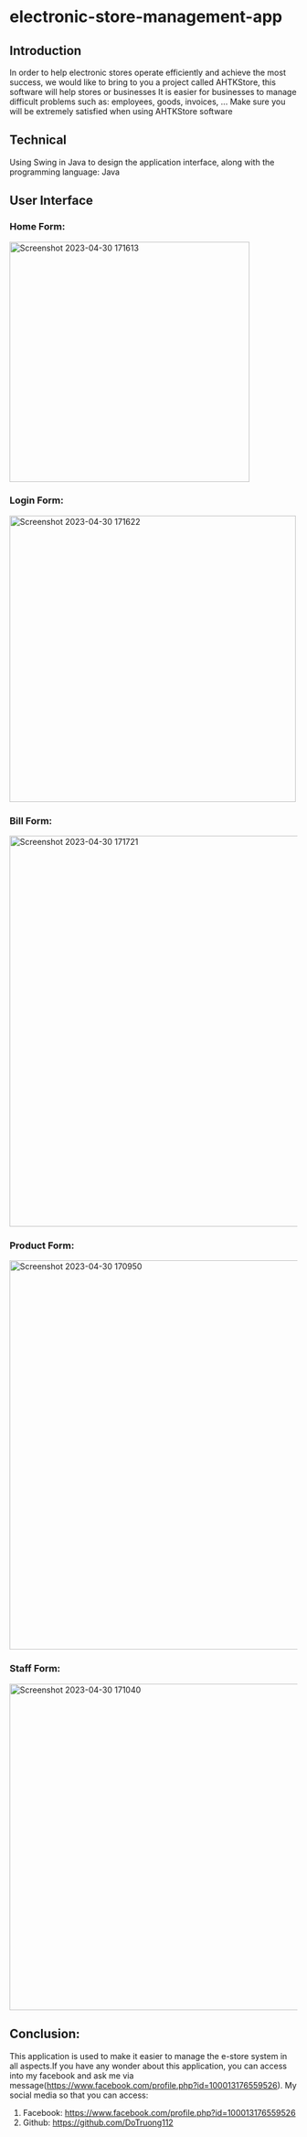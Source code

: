 # electronic-store-management-app
## Introduction
In order to help electronic stores operate efficiently and achieve the most success, we would like to bring to you a project called AHTKStore, this software will help stores or businesses It is easier for businesses to manage difficult problems such as: employees, goods, invoices, ... Make sure you will be extremely satisfied when using AHTKStore software
## Technical
Using Swing in Java to design the application interface, along with the programming language: Java
## User Interface

### Home Form: 
<img width="420" alt="Screenshot 2023-04-30 171613" src="https://user-images.githubusercontent.com/112398096/235347777-b1cb06f3-3897-4d14-97a9-287bbf6da8f5.png">

### Login Form:
<img width="501" alt="Screenshot 2023-04-30 171622" src="https://user-images.githubusercontent.com/112398096/235347790-9c1522f4-9f20-4eb1-a0c0-3563dff50d51.png">

### Bill Form:
<img width="684" alt="Screenshot 2023-04-30 171721" src="https://user-images.githubusercontent.com/112398096/235347820-eac6e50d-c62c-47f0-9169-0bd1d2daa237.png">

### Product Form:
<img width="681" alt="Screenshot 2023-04-30 170950" src="https://user-images.githubusercontent.com/112398096/235347822-0e478c0b-6ce4-4cd5-a52d-7a6d57e37563.png">

### Staff Form:
<img width="571" alt="Screenshot 2023-04-30 171040" src="https://user-images.githubusercontent.com/112398096/235347827-db28aba6-dcb2-4928-a67a-8f1836a27b43.png">

## Conclusion: 
This application is used to make it easier to manage the e-store system in all aspects.If you have any wonder about this application, you can access into my facebook and ask me via message(https://www.facebook.com/profile.php?id=100013176559526). My social media so that you can access:
1. Facebook: https://www.facebook.com/profile.php?id=100013176559526
2. Github: https://github.com/DoTruong112

